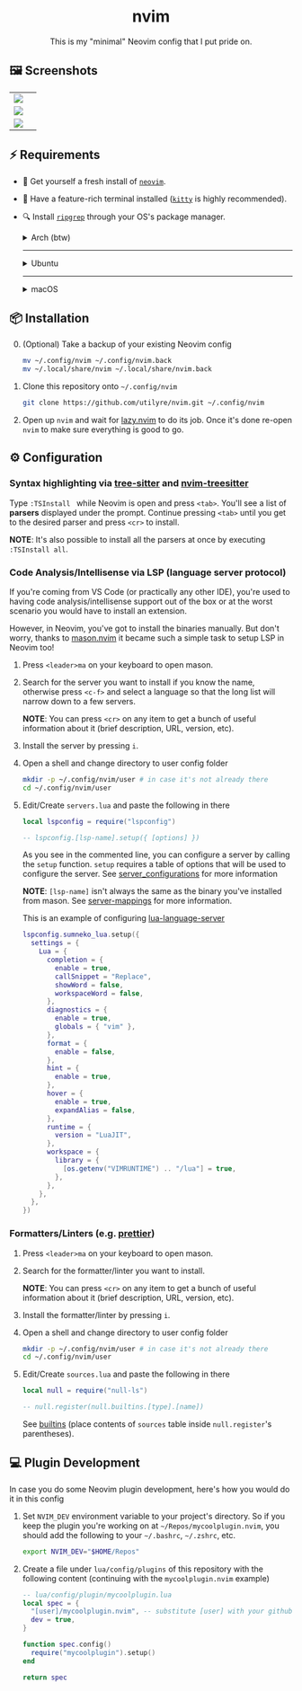<h1 align="center">nvim</h1>

<p align="center">
  This is my "minimal" Neovim config that I put pride on.
</p>

## 🖼️ Screenshots

|                                                                                                            |     |
| :--------------------------------------------------------------------------------------------------------: | --- |
| ![](https://user-images.githubusercontent.com/91974155/212472441-6ef99c5f-368f-454c-b1e8-947048cc2e8b.png) |
| ![](https://user-images.githubusercontent.com/91974155/212472500-f5c7be4e-9172-418b-aaea-c8b3c72879e0.png) |
| ![](https://user-images.githubusercontent.com/91974155/212472498-0d95c9f0-b948-40b1-97ff-730d912e4968.png) |

## ⚡ Requirements

- 🍺 Get yourself a fresh install of [`neovim`][neovim].

- 📠 Have a feature-rich terminal installed ([`kitty`][kitty] is highly
  recommended).

- 🔍 Install [`ripgrep`][ripgrep] through your OS's package manager.

  <details>
    <summary>Arch (btw)</summary>

  ```bash
  sudo pacman -S ripgrep
  ```

  </details>

  ***

  <details>
    <summary>Ubuntu</summary>

  ```bash
  sudo apt install ripgrep
  ```

  </details>

  ***

  <details>
    <summary>macOS</summary>

  ```bash
  brew install ripgrep
  ```

  </details>

[neovim]: https://github.com/neovim/neovim
[kitty]: https://github.com/kovidgoyal/kitty
[ripgrep]: https://github.com/BurntSushi/ripgrep

## 📦 Installation

0. (Optional) Take a backup of your existing Neovim config

   ```bash
   mv ~/.config/nvim ~/.config/nvim.back
   mv ~/.local/share/nvim ~/.local/share/nvim.back
   ```

1. Clone this repository onto `~/.config/nvim`

   ```bash
   git clone https://github.com/utilyre/nvim.git ~/.config/nvim
   ```

2. Open up `nvim` and wait for [lazy.nvim][lazy.nvim] to do its job. Once it's
   done re-open `nvim` to make sure everything is good to go.

[lazy.nvim]: https://github.com/folke/lazy.nvim

## ⚙️ Configuration

### Syntax highlighting via [tree-sitter][tree-sitter] and [nvim-treesitter][nvim-treesitter]

Type `:TSInstall ` while Neovim is open and press `<tab>`. You'll see a list of
**parsers** displayed under the prompt. Continue pressing `<tab>` until you get to
the desired parser and press `<cr>` to install.

**NOTE**: It's also possible to install all the parsers at once by executing
`:TSInstall all`.

[tree-sitter]: https://github.com/tree-sitter/tree-sitter
[nvim-treesitter]: https://github.com/nvim-treesitter/nvim-treesitter

### Code Analysis/Intellisense via LSP (language server protocol)

If you're coming from VS Code (or practically any other IDE), you're used to
having code analysis/intellisense support out of the box or at the worst
scenario you would have to install an extension.

However, in Neovim, you've got to install the binaries manually. But don't
worry, thanks to [mason.nvim][mason.nvim] it became such a simple task to setup
LSP in Neovim too!

1. Press `<leader>ma` on your keyboard to open mason.

2. Search for the server you want to install if you know the name, otherwise
   press `<c-f>` and select a language so that the long list will narrow down to
   a few servers.

   **NOTE**: You can press `<cr>` on any item to get a bunch of useful
   information about it (brief description, URL, version, etc).

3. Install the server by pressing `i`.

4. Open a shell and change directory to user config folder

   ```bash
   mkdir -p ~/.config/nvim/user # in case it's not already there
   cd ~/.config/nvim/user
   ```

5. Edit/Create `servers.lua` and paste the following in there

   ```lua
   local lspconfig = require("lspconfig")

   -- lspconfig.[lsp-name].setup({ [options] })
   ```

   As you see in the commented line, you can configure a server by calling the
   `setup` function. `setup` requires a table of options that will be used to
   configure the server. See [server_configurations][server_configurations] for
   more information

   **NOTE**: `[lsp-name]` isn't always the same as the binary you've installed
   from mason. See [server-mappings][server-mappings] for more information.

   This is an example of configuring [lua-language-server][lua-language-server]

   ```lua
   lspconfig.sumneko_lua.setup({
     settings = {
       Lua = {
         completion = {
           enable = true,
           callSnippet = "Replace",
           showWord = false,
           workspaceWord = false,
         },
         diagnostics = {
           enable = true,
           globals = { "vim" },
         },
         format = {
           enable = false,
         },
         hint = {
           enable = true,
         },
         hover = {
           enable = true,
           expandAlias = false,
         },
         runtime = {
           version = "LuaJIT",
         },
         workspace = {
           library = {
             [os.getenv("VIMRUNTIME") .. "/lua"] = true,
           },
         },
       },
     },
   })
   ```

[mason.nvim]: https://github.com/williamboman/mason.nvim
[server_configurations]: https://github.com/neovim/nvim-lspconfig/blob/master/doc/server_configurations.md
[server-mappings]: https://github.com/williamboman/mason-lspconfig.nvim/blob/main/doc/server-mapping.md
[lua-language-server]: https://github.com/sumneko/lua-language-server

### Formatters/Linters (e.g. [prettier][prettier])

1. Press `<leader>ma` on your keyboard to open mason.

2. Search for the formatter/linter you want to install.

   **NOTE**: You can press `<cr>` on any item to get a bunch of useful
   information about it (brief description, URL, version, etc).

3. Install the formatter/linter by pressing `i`.

4. Open a shell and change directory to user config folder

   ```bash
   mkdir -p ~/.config/nvim/user # in case it's not already there
   cd ~/.config/nvim/user
   ```

5. Edit/Create `sources.lua` and paste the following in there

   ```lua
   local null = require("null-ls")

   -- null.register(null.builtins.[type].[name])
   ```

   See [builtins][builtins] (place contents of `sources` table inside
   `null.register`'s parentheses).

[prettier]: https://prettier.io
[builtins]: https://github.com/jose-elias-alvarez/null-ls.nvim/blob/main/doc/BUILTINS.md

## 💻 Plugin Development

In case you do some Neovim plugin development, here's how you would do it in
this config

1. Set `NVIM_DEV` environment variable to your project's directory. So if you
   keep the plugin you're working on at `~/Repos/mycoolplugin.nvim`, you
   should add the following to your `~/.bashrc`, `~/.zshrc`, etc.

   ```bash
   export NVIM_DEV="$HOME/Repos"
   ```

2. Create a file under `lua/config/plugins` of this repository with the
   following content (continuing with the `mycoolplugin.nvim` example)

   ```lua
   -- lua/config/plugin/mycoolplugin.lua
   local spec = {
     "[user]/mycoolplugin.nvim", -- substitute [user] with your github username
     dev = true,
   }

   function spec.config()
     require("mycoolplugin").setup()
   end

   return spec
   ```
